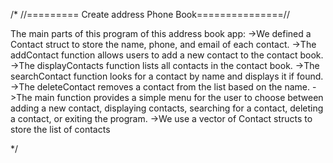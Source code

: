 /* //========= Create address Phone Book===============//

The main parts of this program of this address book app:
->We defined a Contact struct to store the name, phone, and email of each contact.
->The addContact function allows users to add a new contact to the contact book.
->The displayContacts function lists all contacts in the contact book.
->The searchContact function looks for a contact by name and displays it if found.
->The deleteContact removes a contact from the list based on the name.
->The main function provides a simple menu for the user to choose between adding a new contact, displaying contacts, searching for a contact, deleting a contact, or exiting the program.
->We use a vector of Contact structs to store the list of contacts

 */
